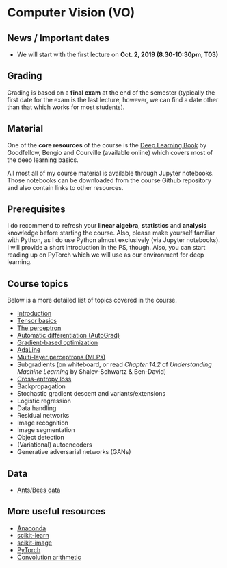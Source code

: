 # Computer Vision (VO)

## News / Important dates

- We will start with the first lecture on **Oct. 2, 2019 (8.30-10:30pm, T03)**

## Grading

Grading is based on a **final exam** at the end of the semester (typically the first date for the exam is the last lecture, however, we can find a date other than that which works for most students).

## Material

One of the **core resources** of the course is the [Deep Learning Book](http://www.deeplearningbook.org/) by Goodfellow, Bengio and
Courville (available online) which covers most of the deep learning basics.

All most all of my course material is available through Jupyter notebooks. Those notebooks can be downloaded from the course Github repository and also contain links to other resources.

## Prerequisites

I do recommend to refresh your **linear algebra**, **statistics** and
**analysis** knowledge before starting the course. Also, please make yourself
familiar with Python, as I do use Python almost exclusively (via Jupyter notebooks).
I will provide a short introduction in the PS, though. Also, you can start
reading up on PyTorch which we will use as our environment for deep learning.

## Course topics

Below is a more detailed list of topics covered in the course.

- [Introduction](../material/IntroSlides.pdf)
- [Tensor basics](../material/TensorBasics/TensorBasics.ipynb)
- [The perceptron](../material/Perceptron/Perceptron.ipynb)
- [Automatic differentiation (AutoGrad)](../material/AutoGrad/AutoGrad.ipynb)
- [Gradient-based optimization](../material/GradientBasedOptimization/GradientBasedOptimization.ipynb)
- [AdaLine](../material/AdaLine/AdaLine.ipynb)
- [Multi-layer perceptrons (MLPs)](../material/MLP/MultiLayerPerceptrons.ipynb)
- Subgradients (on whiteboard, or read *Chapter 14.2* of *Understanding Machine Learning* by Shalev-Schwartz & Ben-David)
- [Cross-entropy loss](../material/CE/CE.ipynb)
- Backpropagation
- Stochastic gradient descent and variants/extensions
- Logistic regression
- Data handling
- Residual networks
- Image recognition
- Image segmentation
- Object detection
- (Variational) autoencoders
- Generative adversarial networks (GANs)

## Data

- [Ants/Bees data](https://drive.google.com/open?id=1izFo-gdrxvDy1klIlu-_RZn3JNTaeogg)

## More useful resources

- [Anaconda](https://www.anaconda.com/distribution/)
- [scikit-learn](http://scikit-learn.org/stable/)
- [scikit-image](http://scikit-image.org/)
- [PyTorch](http://pytorch.org/)
- [Convolution arithmetic](https://github.com/vdumoulin/conv_arithmetic)
